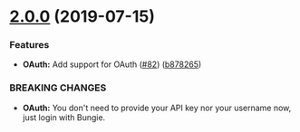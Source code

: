 # [2.0.0](https://github.com/brakacai/discord-ghost/compare/v1.2.1...v2.0.0) (2019-07-15)


### Features

* **OAuth:** Add support for OAuth ([#82](https://github.com/brakacai/discord-ghost/issues/82)) ([b878265](https://github.com/brakacai/discord-ghost/commit/b878265))


### BREAKING CHANGES

* **OAuth:** You don't need to provide your API key nor your username now, just login with Bungie.
